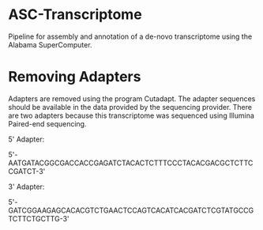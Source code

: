 # ASC-Transcriptome
Pipeline for assembly and annotation of a de-novo transcriptome using the Alabama SuperComputer.

# Removing Adapters
Adapters are removed using the program Cutadapt. The adapter sequences should be available in the data provided by the sequencing provider.
There are two adapters because this transcriptome was sequenced using Illumina Paired-end sequencing.

5' Adapter:

5'-AATGATACGGCGACCACCGAGATCTACACTCTTTCCCTACACGACGCTCTTCCGATCT-3'

3' Adapter:

5'-GATCGGAAGAGCACACGTCTGAACTCCAGTCACATCACGATCTCGTATGCCGTCTTCTGCTTG-3'

